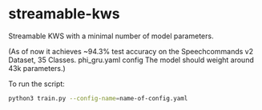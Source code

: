 # streamable-kws
Streamable KWS with a minimal number of model parameters.

(As of now it achieves ~94.3% test accuracy on the Speechcommands v2 Dataset, 35 Classes. phi_gru.yaml config The model should weight around 43k parameters.)

To run the script:

```bash
python3 train.py --config-name=name-of-config.yaml
```